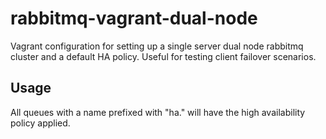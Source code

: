 rabbitmq-vagrant-dual-node
==========================

Vagrant configuration for setting up a single server dual node rabbitmq cluster and a default HA policy. Useful for testing client failover scenarios.

## Usage

All queues with a name prefixed with "ha." will have the high availability policy applied.
